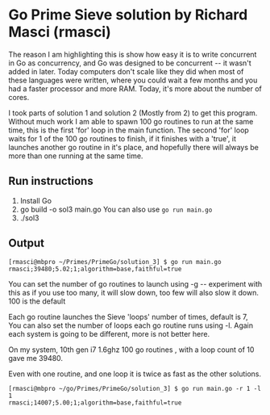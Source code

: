 # Go Prime Sieve solution by Richard Masci (rmasci)

The reason I am highlighting this is show how easy it is to write concurrent in Go as concurrency, and Go was designed to be concurrent -- it wasn't added in later. Today computers don't scale like they did when most of these languages were written, where you could wait a few months and you had a faster processor and more RAM. Today, it's more about the number of cores.

I took parts of solution 1 and solution 2 (Mostly from 2) to get this program. Without much work I am able to spawn 100 go routines to run at the same time, this is the first 'for' loop in the main function.  The second 'for' loop waits for 1 of the 100 go routines to finish, if it finishes with a 'true', it launches another go routine in it's place, and hopefully there will always be more than one running at the same time.

## Run instructions
1. Install Go
2. go build -o sol3 main.go
   You can also use `go run main.go`
3. ./sol3

## Output

```
[rmasci@mbpro ~/Primes/PrimeGo/solution_3] $ go run main.go
rmasci;39480;5.02;1;algorithm=base,faithful=true
```

You can set the number of go routines to launch using -g -- experiment with this as if you use too many, it will slow down, too few will also slow it down. 100 is the default 

Each go routine launches the Sieve 'loops' number of times, default is 7, You can also set the number of loops each go routine runs using -l. Again each system is going to be different, more is not better here. 

On my system, 10th gen i7 1.6ghz 100 go routines , with a loop count of 10 gave me 39480.

Even with one routine, and one loop it is twice as fast as the other solutions.
```
[rmasci@mbpro ~/go/Primes/PrimeGo/solution_3] $ go run main.go -r 1 -l 1
rmasci;14007;5.00;1;algorithm=base,faithful=true
```